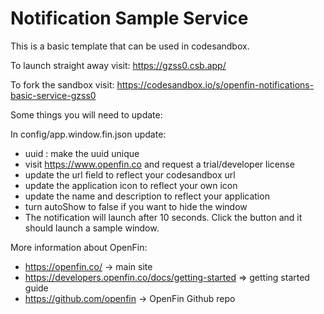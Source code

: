 # Notification Sample Service

This is a basic template that can be used in codesandbox.

To launch straight away visit: https://gzss0.csb.app/

To fork the sandbox visit: https://codesandbox.io/s/openfin-notifications-basic-service-gzss0

Some things you will need to update:

In config/app.window.fin.json update:

- uuid : make the uuid unique
- visit https://www.openfin.co and request a trial/developer license
- update the url field to reflect your codesandbox url
- update the application icon to reflect your own icon
- update the name and description to reflect your application
- turn autoShow to false if you want to hide the window
- The notification will launch after 10 seconds. Click the button and it should launch a sample window.

More information about OpenFin:

- https://openfin.co/ -> main site
- https://developers.openfin.co/docs/getting-started => getting started guide
- https://github.com/openfin -> OpenFin Github repo
